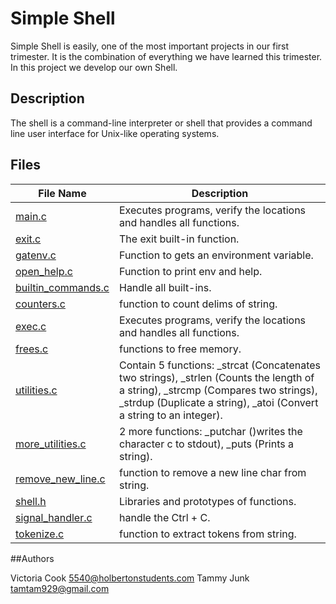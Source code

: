 # Simple Shell
Simple Shell is easily, one of the most important projects in our first trimester. It is the combination of everything we have learned this trimester. In this project we develop our own Shell.

## Description
The shell is a command-line interpreter or shell that provides a command line user interface for Unix-like operating systems. 

## Files

| **File Name** | **Description** |
| ------------- | --------------- |
| [main.c](https://github.com/acidicForest0413/holbertonschool-simple_shell/blob/master/main.c) | Executes programs, verify the locations and handles all functions. |
| [exit.c](https://github.com/acidicForest0413/holbertonschool-simple_shell/blob/master/exit.c) | The exit built-in function. |
| [gatenv.c](https://github.com/acidicForest0413/holbertonschool-simple_shell/blob/master/_gatenv.c) | Function to gets an environment variable. |
| [open_help.c](https://github.com/acidicForest0413/holbertonschool-simple_shell/blob/master/open_help.c) | Function to print env and help. |
| [builtin_commands.c](https://github.com/acidicForest0413/holbertonschool-simple_shell/blob/master/builtin_commands.c) | Handle all built-ins. |
| [counters.c](https://github.com/acidicForest0413/holbertonschool-simple_shell/blob/master/counters.c) | function to count delims of string. |
| [exec.c](https://github.com/acidicForest0413/holbertonschool-simple_shell/blob/master/exec.c) | Executes programs, verify the locations and handles all functions. |
| [frees.c](https://github.com/acidicForest0413/holbertonschool-simple_shell/blob/master/exec.c) | functions to free memory. |
| [utilities.c](https://github.com/acidicForest0413/holbertonschool-simple_shell/blob/master/utilities.c) | Contain 5 functions: _strcat (Concatenates two strings), _strlen (Counts the length of a string), _strcmp (Compares two strings), _strdup (Duplicate a string), _atoi (Convert a string to an integer). |
| [more_utilities.c](https://github.com/acidicForest0413/holbertonschool-simple_shell/blob/master/more_utilities.c) | 2 more functions: _putchar ()writes the character c to stdout), _puts (Prints a string). |
| [remove_new_line.c](https://github.com/acidicForest0413/holbertonschool-simple_shell/blob/master/remove_new_line.c) | function to remove a new line char from string. |
| [shell.h](https://github.com/acidicForest0413/holbertonschool-simple_shell/blob/master/shell.h) | Libraries and prototypes of functions. |
| [signal_handler.c](https://github.com/acidicForest0413/holbertonschool-simple_shell/blob/master/signal_handler.c) | 	handle the Ctrl + C. |
| [tokenize.c](https://github.com/acidicForest0413/holbertonschool-simple_shell/blob/master/tokenize.c) | function to extract tokens from string. |

##Authors

Victoria Cook <5540@holbertonstudents.com>
Tammy Junk <tamtam929@gmail.com>
